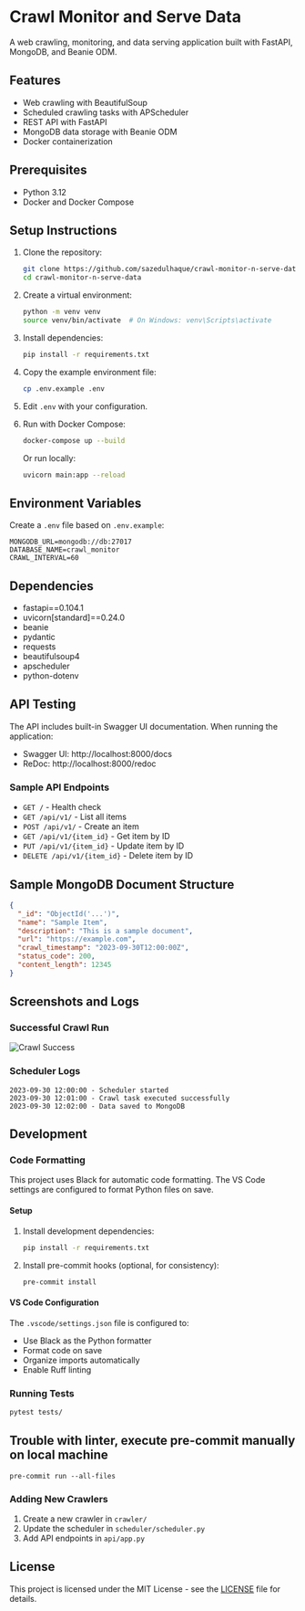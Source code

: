 # Crawl Monitor and Serve Data

A web crawling, monitoring, and data serving application built with FastAPI, MongoDB, and Beanie ODM.

## Features

- Web crawling with BeautifulSoup
- Scheduled crawling tasks with APScheduler
- REST API with FastAPI
- MongoDB data storage with Beanie ODM
- Docker containerization

## Prerequisites

- Python 3.12
- Docker and Docker Compose

## Setup Instructions

1. Clone the repository:

   ```bash
   git clone https://github.com/sazedulhaque/crawl-monitor-n-serve-data.git
   cd crawl-monitor-n-serve-data
   ```

2. Create a virtual environment:

   ```bash
   python -m venv venv
   source venv/bin/activate  # On Windows: venv\Scripts\activate
   ```

3. Install dependencies:

   ```bash
   pip install -r requirements.txt
   ```

4. Copy the example environment file:

   ```bash
   cp .env.example .env
   ```

5. Edit `.env` with your configuration.

6. Run with Docker Compose:

   ```bash
   docker-compose up --build
   ```

   Or run locally:

   ```bash
   uvicorn main:app --reload
   ```

## Environment Variables

Create a `.env` file based on `.env.example`:

```
MONGODB_URL=mongodb://db:27017
DATABASE_NAME=crawl_monitor
CRAWL_INTERVAL=60
```

## Dependencies

- fastapi==0.104.1
- uvicorn[standard]==0.24.0
- beanie
- pydantic
- requests
- beautifulsoup4
- apscheduler
- python-dotenv

## API Testing

The API includes built-in Swagger UI documentation. When running the application:

- Swagger UI: http://localhost:8000/docs
- ReDoc: http://localhost:8000/redoc

### Sample API Endpoints

- `GET /` - Health check
- `GET /api/v1/` - List all items
- `POST /api/v1/` - Create an item
- `GET /api/v1/{item_id}` - Get item by ID
- `PUT /api/v1/{item_id}` - Update item by ID
- `DELETE /api/v1/{item_id}` - Delete item by ID

## Sample MongoDB Document Structure

```json
{
  "_id": "ObjectId('...')",
  "name": "Sample Item",
  "description": "This is a sample document",
  "url": "https://example.com",
  "crawl_timestamp": "2023-09-30T12:00:00Z",
  "status_code": 200,
  "content_length": 12345
}
```

## Screenshots and Logs

### Successful Crawl Run

![Crawl Success](screenshots/crawl_success.png)

### Scheduler Logs

```
2023-09-30 12:00:00 - Scheduler started
2023-09-30 12:01:00 - Crawl task executed successfully
2023-09-30 12:02:00 - Data saved to MongoDB
```

## Development

### Code Formatting

This project uses Black for automatic code formatting. The VS Code settings are configured to format Python files on save.

#### Setup

1. Install development dependencies:

   ```bash
   pip install -r requirements.txt
   ```

2. Install pre-commit hooks (optional, for consistency):
   ```bash
   pre-commit install
   ```

#### VS Code Configuration

The `.vscode/settings.json` file is configured to:

- Use Black as the Python formatter
- Format code on save
- Organize imports automatically
- Enable Ruff linting

### Running Tests

```bash
pytest tests/
```

## Trouble with linter, execute pre-commit manually on local machine

```shell
pre-commit run --all-files
```

### Adding New Crawlers

1. Create a new crawler in `crawler/`
2. Update the scheduler in `scheduler/scheduler.py`
3. Add API endpoints in `api/app.py`

## License

This project is licensed under the MIT License - see the [LICENSE](LICENSE) file for details.
